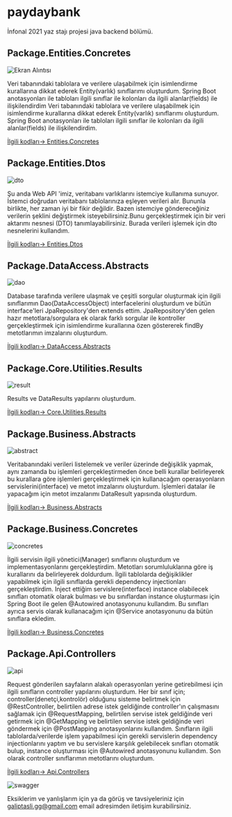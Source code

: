 # paydaybank
İnfonal 2021 yaz stajı projesi java backend bölümü.
## Package.Entities.Concretes
![Ekran Alıntısı](https://user-images.githubusercontent.com/59477693/133037656-76f29873-7f28-4931-adb3-f3444db5956b.PNG)

Veri tabanındaki tablolara ve verilere ulaşabilmek için isimlendirme kurallarına dikkat ederek Entity(varlık) sınıflarımı oluşturdum. Spring Boot anotasyonları ile tabloları ilgili sınıflar ile kolonları da ilgili alanlar(fields) ile ilişkilendirdim
Veri tabanındaki tablolara ve verilere ulaşabilmek için isimlendirme kurallarına dikkat ederek Entity(varlık) sınıflarımı oluşturdum. Spring Boot anotasyonları ile tabloları ilgili sınıflar ile kolonları da ilgili alanlar(fields) ile ilişkilendirdim.

 [İlgili kodları-> Entities.Concretes](https://github.com/galiptasli/paydaybank/tree/main/src/main/java/infonal/PayDayBank/entities/concretes)

## Package.Entities.Dtos
![dto](https://user-images.githubusercontent.com/59477693/133044160-e23fab87-645d-4e08-98a1-efe38b07c174.PNG)

Şu anda Web API 'imiz, veritabanı varlıklarını istemciye kullanıma sunuyor. İstemci doğrudan veritabanı tablolarınıza eşleyen verileri alır. Bununla birlikte, her zaman iyi bir fikir değildir. Bazen istemciye göndereceğiniz verilerin şeklini değiştirmek isteyebilirsiniz.Bunu gerçekleştirmek için bir veri aktarımı nesnesi (DTO) tanımlayabilirsiniz. Burada 
verileri işlemek için dto nesnelerini kullandım.

[İlgili kodları-> Entities.Dtos](https://github.com/galiptasli/paydaybank/tree/main/src/main/java/infonal/PayDayBank/entities/dtos)
## Package.DataAccess.Abstracts

![dao](https://user-images.githubusercontent.com/59477693/133038047-44479d62-38e2-4aac-b096-4a5cfcdfa356.PNG)

Database tarafında verilere ulaşmak ve çeşitli sorgular oluşturmak için ilgili sınıflarımın Dao(DataAccessObject) interfacelerini oluşturdum ve bütün interface'leri JpaRepository'den extends ettim. JpaRepository'den gelen hazır metotlara/sorgulara ek olarak farklı sorgular ile kontroller gerçekleştirmek için isimlendirme kurallarına özen göstererek findBy metotlarımın imzalarını oluşturdum.

[İlgili kodları-> DataAccess.Abstracts](https://github.com/galiptasli/paydaybank/tree/main/src/main/java/infonal/PayDayBank/dataAccess/abstracts)
## Package.Core.Utilities.Results
![result](https://user-images.githubusercontent.com/59477693/133038429-0be89b78-81bf-4c24-952c-c78660a667cb.PNG)

Results ve DataResults yapılarını oluşturdum.

[İlgili kodları-> Core.Utilities.Results](https://github.com/galiptasli/paydaybank/tree/main/src/main/java/infonal/PayDayBank/core/utilitis/results)
## Package.Business.Abstracts
![abstract](https://user-images.githubusercontent.com/59477693/133039637-d851c1f4-9de6-4b81-93ed-05e1b023eb05.PNG)

Veritabanındaki verileri listelemek ve veriler üzerinde değişiklik yapmak, aynı zamanda bu işlemleri gerçekleştirmeden önce belli kurallar belirleyerek bu kurallara göre işlemleri gerçekleştirmek için kullanacağım operasyonların servislerini(interface) ve metot imzalarını oluşturdum. İşlemleri datalar ile yapacağım için metot imzalarımı DataResult yapısında oluşturdum.

[İlgili kodları-> Business.Abstracts](https://github.com/galiptasli/paydaybank/tree/main/src/main/java/infonal/PayDayBank/business/abstracts)
## Package.Business.Concretes
![concretes](https://user-images.githubusercontent.com/59477693/133040090-d05bdb4a-df59-422c-af30-5b30a484e85f.PNG)

İlgili servisin ilgili yönetici(Manager) sınıflarını oluşturdum ve implementasyonlarını gerçekleştirdim. Metotları sorumluluklarına göre iş kurallarını da belirleyerek doldurdum. İlgili tablolarda değişiklikler yapabilmek için ilgili sınıflarda gerekli dependency injectionları gerçekleştirdim. Inject ettiğim servislere(interface) instance olabilecek sınıfları otomatik olarak bulması ve bu sınıflardan instance oluşturması için Spring Boot ile gelen @Autowired anotasyonunu kullandım. Bu sınıfları ayrıca servis olarak kullanacağım için @Service anotasyonunu da bütün sınıflara ekledim.

[İlgili kodları-> Business.Concretes](https://github.com/galiptasli/paydaybank/tree/main/src/main/java/infonal/PayDayBank/business/concretes)

## Package.Api.Controllers
![api](https://user-images.githubusercontent.com/59477693/133040394-59c32d0d-16f8-4689-a1e7-4beb92900531.PNG)

Request gönderilen sayfaların alakalı operasyonları yerine getirebilmesi için ilgili sınıfların controller yapılarını oluşturdum. Her bir sınıf için; controller(denetçi,kontrolör) olduğunu sisteme belirtmek için @RestController, belirtilen adrese istek geldiğinde controller'ın çalışmasını sağlamak için @RequestMapping, belirtilen servise istek geldiğinde veri getirmek için @GetMapping ve belirtilen servise istek geldiğinde veri göndermek için @PostMapping anotasyonlarını kullandım. Sınıfların ilgili tablolarda/verilerde işlem yapabilmesi için gerekli servislerin dependency injectionlarını yaptım ve bu servislere karşılık gelebilecek sınıfları otomatik bulup, instance oluşturması için @Autowired anotasyonunu kullandım. Son olarak controller sınıflarımın metotlarını oluşturdum.

[İlgili kodları-> Api.Controllers](https://github.com/galiptasli/paydaybank/tree/main/src/main/java/infonal/PayDayBank/api/controllers)

![swagger](https://user-images.githubusercontent.com/59477693/133043281-33e9ae4e-6e56-4794-8c19-cd1248d3b363.PNG)

 Eksiklerim ve yanlışlarım için ya da görüş ve tavsiyeleriniz için galiptasli.gg@gmail.com email adresimden iletişim kurabilirsiniz.

